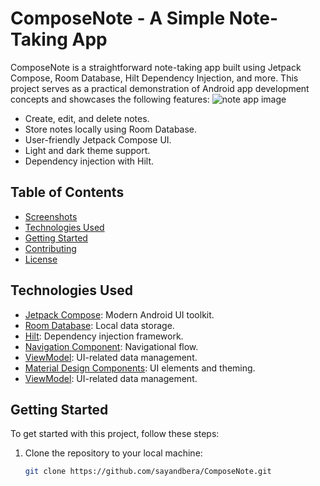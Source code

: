 # ComposeNote - A Simple Note-Taking App

ComposeNote is a straightforward note-taking app built using Jetpack Compose, Room Database, Hilt Dependency Injection, and more. This project serves as a practical demonstration of Android app development concepts and showcases the following features:
![note app image](https://github.com/sayandbera/ComposeNote/assets/138639834/b217993e-50a1-46bf-82e4-56e2d201bcff)

- Create, edit, and delete notes.
- Store notes locally using Room Database.
- User-friendly Jetpack Compose UI.
- Light and dark theme support.
- Dependency injection with Hilt.

## Table of Contents

- [Screenshots](#screenshots)
- [Technologies Used](#technologies-used)
- [Getting Started](#getting-started)
- [Contributing](#contributing)
- [License](#license)

## Technologies Used

- [Jetpack Compose](https://developer.android.com/jetpack/compose): Modern Android UI toolkit.
- [Room Database](https://developer.android.com/training/data-storage/room): Local data storage.
- [Hilt](https://dagger.dev/hilt/): Dependency injection framework.
- [Navigation Component](https://developer.android.com/guide/navigation): Navigational flow.
- [ViewModel](https://developer.android.com/topic/libraries/architecture/viewmodel): UI-related data management.
- [Material Design Components](https://material.io/components): UI elements and theming.
- [ViewModel](https://developer.android.com/topic/libraries/architecture/viewmodel): UI-related data management.

## Getting Started

To get started with this project, follow these steps:

1. Clone the repository to your local machine:

   ```bash
   git clone https://github.com/sayandbera/ComposeNote.git
